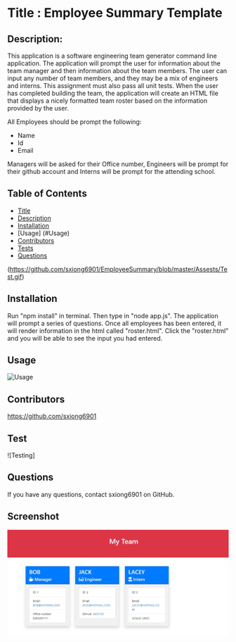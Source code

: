 
  # Title : Employee Summary Template
  ## Description:
This application is a software engineering team generator command line application. The application will prompt the user for information about the team manager and then information about the team members. The user can input any number of team members, and they may be a mix of engineers and interns. This assignment must also pass all unit tests. When the user has completed building the team, the application will create an HTML file that displays a nicely formatted team roster based on the information provided by the user. 

All Employees should be prompt the following:
* Name
* Id
* Email

Managers will be asked for their Office number, Engineers will be prompt for their github account and Interns will be prompt for the attending school. 
  
  ## Table of Contents
  * [Title](#Title)
  * [Description](#Description)
  * [Installation](#Installation)
  * [Usage] (#Usage)
  * [Contributors](#Contributors)
  * [Tests](#Test)
  * [Questions](#Questions)

  (https://github.com/sxiong6901/EmployeeSummary/blob/master/Assests/Test.gif)
  
  ## Installation
  Run "npm install" in terminal. Then type in "node app.js". The application will prompt a series of questions. Once all employees has been entered, it will render information in the html called "roster.html". Click the "roster.html" and you will be able to see the input you had entered.

  ## Usage
  ![Usage](https://github.com/sxiong6901/EmployeeSummary/blob/master/Assests/Test.gif)
  
  ## Contributors
  https://github.com/sxiong6901

  ## Test
  ![Testing]
  
  ## Questions
  If you have any questions, contact sxiong6901 on GitHub.

  ## Screenshot

![Screenshot of the project](https://github.com/sxiong6901/EmployeeSummary/blob/master/Assests/Capture.JPG)
